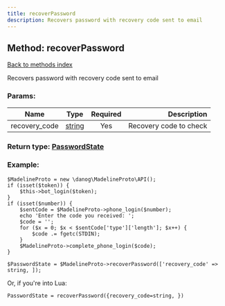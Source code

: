 ```yaml
---
title: recoverPassword
description: Recovers password with recovery code sent to email
---
```

## Method: recoverPassword  
[Back to methods index](index.md)


Recovers password with recovery code sent to email

### Params:

| Name     |    Type       | Required | Description |
|----------|:-------------:|:--------:|------------:|
|recovery\_code|[string](../types/string.md) | Yes|Recovery code to check|


### Return type: [PasswordState](../types/PasswordState.md)

### Example:


```
$MadelineProto = new \danog\MadelineProto\API();
if (isset($token)) {
    $this->bot_login($token);
}
if (isset($number)) {
    $sentCode = $MadelineProto->phone_login($number);
    echo 'Enter the code you received: ';
    $code = '';
    for ($x = 0; $x < $sentCode['type']['length']; $x++) {
        $code .= fgetc(STDIN);
    }
    $MadelineProto->complete_phone_login($code);
}

$PasswordState = $MadelineProto->recoverPassword(['recovery_code' => string, ]);
```

Or, if you're into Lua:

```
PasswordState = recoverPassword({recovery_code=string, })
```

